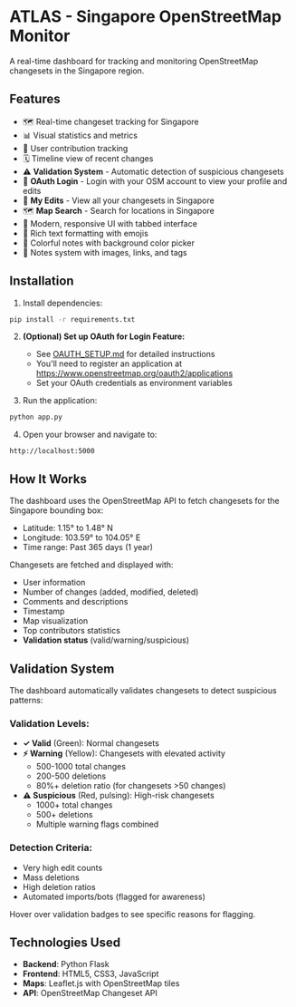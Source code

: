 # ATLAS - Singapore OpenStreetMap Monitor

A real-time dashboard for tracking and monitoring OpenStreetMap changesets in the Singapore region.

## Features

- 🗺️ Real-time changeset tracking for Singapore
- 📊 Visual statistics and metrics
- 👥 User contribution tracking
- 🗓️ Timeline view of recent changes
- ⚠️ **Validation System** - Automatic detection of suspicious changesets
- 🔐 **OAuth Login** - Login with your OSM account to view your profile and edits
- 📝 **My Edits** - View all your changesets in Singapore
- 🗺️ **Map Search** - Search for locations in Singapore
- 🎨 Modern, responsive UI with tabbed interface
- 📝 Rich text formatting with emojis
- 🎨 Colorful notes with background color picker
- 📌 Notes system with images, links, and tags

## Installation

1. Install dependencies:
```bash
pip install -r requirements.txt
```

2. **(Optional) Set up OAuth for Login Feature:**
   - See [OAUTH_SETUP.md](OAUTH_SETUP.md) for detailed instructions
   - You'll need to register an application at https://www.openstreetmap.org/oauth2/applications
   - Set your OAuth credentials as environment variables

3. Run the application:
```bash
python app.py
```

4. Open your browser and navigate to:
```
http://localhost:5000
```

## How It Works

The dashboard uses the OpenStreetMap API to fetch changesets for the Singapore bounding box:
- Latitude: 1.15° to 1.48° N
- Longitude: 103.59° to 104.05° E
- Time range: Past 365 days (1 year)

Changesets are fetched and displayed with:
- User information
- Number of changes (added, modified, deleted)
- Comments and descriptions
- Timestamp
- Map visualization
- Top contributors statistics
- **Validation status** (valid/warning/suspicious)

## Validation System

The dashboard automatically validates changesets to detect suspicious patterns:

### Validation Levels:
- **✓ Valid** (Green): Normal changesets
- **⚡ Warning** (Yellow): Changesets with elevated activity
  - 500-1000 total changes
  - 200-500 deletions
  - 80%+ deletion ratio (for changesets >50 changes)
- **⚠️ Suspicious** (Red, pulsing): High-risk changesets
  - 1000+ total changes
  - 500+ deletions
  - Multiple warning flags combined

### Detection Criteria:
- Very high edit counts
- Mass deletions
- High deletion ratios
- Automated imports/bots (flagged for awareness)

Hover over validation badges to see specific reasons for flagging.

## Technologies Used

- **Backend**: Python Flask
- **Frontend**: HTML5, CSS3, JavaScript
- **Maps**: Leaflet.js with OpenStreetMap tiles
- **API**: OpenStreetMap Changeset API
